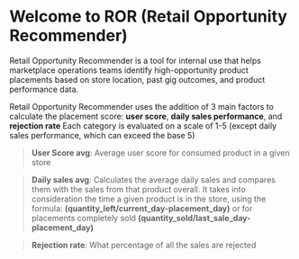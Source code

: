 # Welcome to ROR (Retail Opportunity Recommender)

Retail Opportunity Recommender is a tool for internal use that helps  marketplace operations teams identify high-opportunity product placements based on store location, past gig outcomes, and product performance data.

Retail Opportunity Recommender uses the addition of 3 main factors to calculate the placement score: **user score**, **daily sales performance**, and **rejection rate**
Each category is evaluated on a scale of 1-5 (except daily sales performance, which can exceed the base 5)
>**User Score avg**: Average user score for  consumed product in a given store

>**Daily sales avg**: Calculates the average daily sales and compares them with the sales from that product overall. It takes into consideration the time a given product is in the store, 
using the formula:
**(quantity_left/current_day-placement_day)**
or for placements completely  sold 
**(quantity_sold/last_sale_day-placement_day)** 

>**Rejection rate**: What percentage of all the sales are rejected